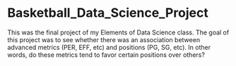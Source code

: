 # Basketball_Data_Science_Project
This was the final project of my Elements of Data Science class. The goal of this project was to see whether there was an association between advanced metrics (PER, EFF, etc) and positions (PG, SG, etc). In other words, do these metrics tend to favor certain positions over others?
